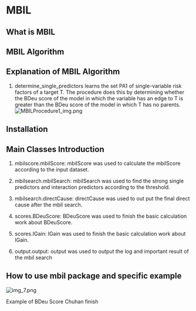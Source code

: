 # MBIL

## What is MBIL
## MBIL Algorithm

## Explanation of MBIL Algorithm
1) determine_single_predictors learns the set PA1 of single-variable risk factors of a target T. The procedure does this by determining whether the BDeu score of the model in which the variable has an edge to T is greater than the BDeu score of the model in which T has no parents.
![MBILProcedure1_img.png](MBILProcedure1_img.png)
## Installation


## Main Classes Introduction
1. mbilscore.mbilScore: mbilScore was used to calculate the mbilScore according to the input dataset.

2. mbilsearch.mbilSearch: mbilSearch was used to find the strong single predictors and interaction predictors according to the threshold.

3. mbilsearch.directCause: directCause was used to out put the final direct cause after the mbil search.

4. scores.BDeuScore: BDeuScore was used to finish the basic calculation work about BDeuScore.

5. scores.IGain: IGain was used to finish the basic calculation work about IGain.

6. output.output: output was used to output the log and important result of the mbil search

## How to use mbil package and specific example
![img_7.png](img_7.png)





Example of BDeu Score
Chuhan finish
